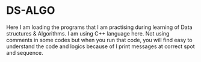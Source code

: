# DS-ALGO
Here I am loading the programs that I am practising during learning of  Data structures &amp; Algorithms.
I am using C++ language here.
Not using comments in some codes but when you run that code, you will find easy to understand the code and logics because of I print messages at correct spot and sequence.
